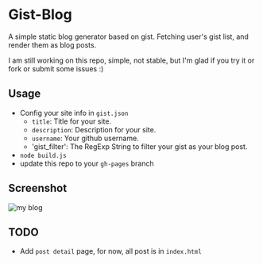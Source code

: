 # Gist-Blog

A simple static blog generator based on gist. Fetching user's gist list, and render them as blog posts.

I am still working on this repo, simple, not stable, but I'm glad if you try it or fork or submit some issues :)

## Usage

  * Config your site info in `gist.json`
    * `title`: Title for your site.
    * `description`: Description for your site.
    * `username`: Your github username.
    * 'gist_filter': The RegExp String to filter your gist as your blog post.
  * `node build.js`
  * update this repo to your `gh-pages` branch

## Screenshot

![my blog](https://raw.github.com/neekey/gist-blog/master/screen_shot.png)

## TODO

  * Add `post detail` page, for now, all post is in `index.html`